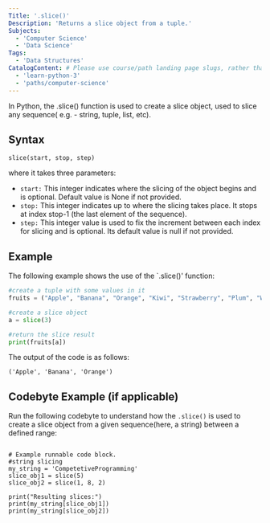 ```yaml
---
Title: '.slice()'
Description: 'Returns a slice object from a tuple.'
Subjects:
  - 'Computer Science'
  - 'Data Science'
Tags: 
  - 'Data Structures'
CatalogContent: # Please use course/path landing page slugs, rather than linking to individual content items. If listing multiple items, please put the most relevant one first
  - 'learn-python-3'
  - 'paths/computer-science'
---
```


In Python, the .slice() function is used to create a slice object, used to slice any sequence( e.g. - string, tuple, list, etc).

## Syntax

```pseudo
slice(start, stop, step)
```

where it takes three parameters:
- `start:` This integer indicates where the slicing of the object begins and is optional. Default value is None if not provided. 
- `stop:` This integer indicates up to where the slicing takes place. It stops at index stop-1 (the last element of the sequence). 
- `step:` This integer value is used to fix the increment between each index for slicing and is optional. Its default value is null if not provided. 


## Example

The following example shows the use of the `.slice()' function:

```py
#create a tuple with some values in it
fruits = ("Apple", "Banana", "Orange", "Kiwi", "Strawberry", "Plum", "Watermelon")

#create a slice object
a = slice(3)

#return the slice result
print(fruits[a])

```
The output of the code is as follows:

```shell
('Apple', 'Banana', 'Orange')

```

## Codebyte Example (if applicable)

Run the following codebyte to understand how the `.slice()` is used to create a slice object from a given sequence(here, a string) between a defined range:

```codebyte/python

# Example runnable code block.
#string slicing
my_string = 'CompetetiveProgramming'
slice_obj1 = slice(5)
slice_obj2 = slice(1, 8, 2)

print("Resulting slices:")
print(my_string[slice_obj1])
print(my_string[slice_obj2])

```

